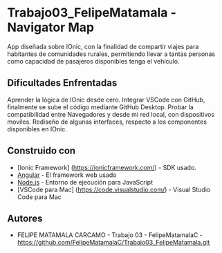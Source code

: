 # Trabajo03_FelipeMatamala - Navigator Map

App diseñada sobre IOnic, con la finalidad de compartir viajes para habitantes de comunidades rurales, permitiendo llevar a tantas personas como capacidad de pasajeros disponibles tenga el vehiculo.

## Dificultades Enfrentadas
Aprender la lógica de IOnic desde cero.
Integrar VSCode con GitHub, finalmente se sube el código mediante GitHub Desktop.
Probar la compatibilidad entre Navegadores y desde mi red local, con dispositivos moviles.
Rediseño de algunas interfaces, respecto a los componentes disponibles en IOnic.


## Construido con
* [Ionic Framework] (https://ionicframework.com/) - SDK usado.
* [Angular](https://angular.io/) - El framework web usado
* [Node.js](https://nodejs.org/) - Entorno de ejecución para JavaScript
* [VSCode para Mac] (https://code.visualstudio.com/) - Visual Studio Code para Mac

## Autores

* FELIPE MATAMALA CARCAMO - Trabajo 03 - FelipeMatamalaC - https://github.com/FelipeMatamalaC/Trabajo03_FelipeMatamala.git
